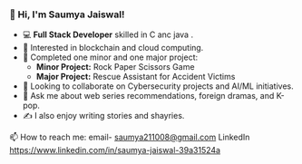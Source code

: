 ### 👋 Hi, I'm Saumya Jaiswal!

- 💻 **Full Stack Developer** skilled in C anc java .
- 🌱 Interested in blockchain and cloud computing.
- 🔭 Completed one minor and one major project:
  - **Minor Project:** Rock Paper Scissors Game
  - **Major Project:** Rescue Assistant for Accident Victims
- 👯 Looking to collaborate on Cybersecurity projects and AI/ML initiatives.
- 💬 Ask me about web series recommendations, foreign dramas, and K-pop.
- ✍️ I also enjoy writing stories and shayries.

📫 How to reach me: email- saumya211008@gmail.com
LinkedIn https://www.linkedin.com/in/saumya-jaiswal-39a31524a
  

<!---
Saumya5897/Saumya5897 is a ✨ special ✨ repository because its `README.md` (this file) appears on your GitHub profile.
You can click the Preview link to take a look at your changes.
--->
